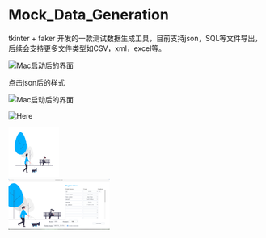 # Mock_Data_Generation
tkinter + faker 开发的一款测试数据生成工具，目前支持json，SQL等文件导出，后续会支持更多文件类型如CSV，xml，excel等。

![Mac启动后的界面](https://github.com/kingfei512/Mock_Data_Generation/raw/main/img/menu.PNG)

点击json后的样式

![Mac启动后的界面](https://github.com/kingfei512/Mock_Data_Generation/raw/main/img/menu2.PNG)

![Here](https://kingfei521/Mock_Data_Generation/menu2.PNG)

<body>
<img src="bg_image.png" alt="coffee" style="width: 100px; height: 100px">
</body>

<br>

<img src="img/menu.PNG" alt="coffee" style="width: 200px; height: 100px">